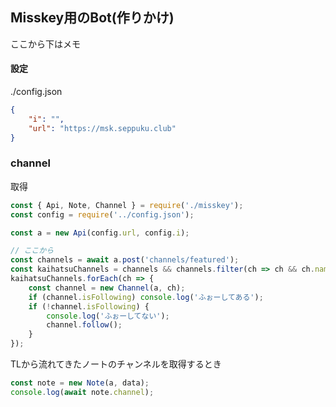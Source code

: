 ## Misskey用のBot(作りかけ)
ここから下はメモ

#### 設定
./config.json
```json
{
    "i": "",
    "url": "https://msk.seppuku.club"
}
```

### channel
取得
```javascript
const { Api, Note, Channel } = require('./misskey');
const config = require('../config.json');

const a = new Api(config.url, config.i);

// ここから
const channels = await a.post('channels/featured');
const kaihatsuChannels = channels && channels.filter(ch => ch && ch.name === 'Misskeyまりん開発部');
kaihatsuChannels.forEach(ch => {
    const channel = new Channel(a, ch);
    if (channel.isFollowing) console.log('ふぉーしてある');
    if (!channel.isFollowing) {
        console.log('ふぉーしてない');
        channel.follow();
    }
});
```
TLから流れてきたノートのチャンネルを取得するとき
```javascript
const note = new Note(a, data);
console.log(await note.channel);
```